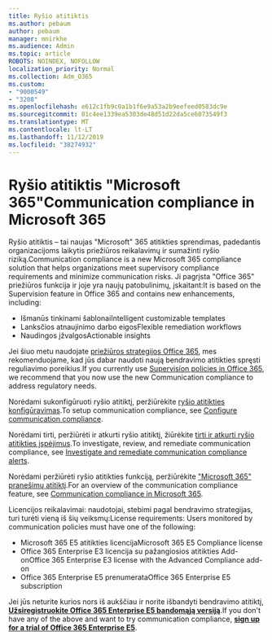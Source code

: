 ```yaml
---
title: Ryšio atitiktis
ms.author: pebaum
author: pebaum
manager: mnirkhe
ms.audience: Admin
ms.topic: article
ROBOTS: NOINDEX, NOFOLLOW
localization_priority: Normal
ms.collection: Adm_O365
ms.custom:
- "9000549"
- "3208"
ms.openlocfilehash: e612c1fb9c0a1b1f6e9a53a2b9eefeed0583dc9e
ms.sourcegitcommit: 01c4ee1339ea5303de48d51d22da5ce6073549f3
ms.translationtype: MT
ms.contentlocale: lt-LT
ms.lasthandoff: 11/12/2019
ms.locfileid: "38274932"
---
```

# <a name="communication-compliance-in-microsoft-365"></a><span data-ttu-id="1170e-102">Ryšio atitiktis "Microsoft 365"</span><span class="sxs-lookup"><span data-stu-id="1170e-102">Communication compliance in Microsoft 365</span></span>

<span data-ttu-id="1170e-103">Ryšio atitiktis – tai naujas "Microsoft" 365 atitikties sprendimas, padedantis organizacijoms laikytis priežiūros reikalavimų ir sumažinti ryšio riziką.</span><span class="sxs-lookup"><span data-stu-id="1170e-103">Communication compliance is a new Microsoft 365 compliance solution that helps organizations meet supervisory compliance requirements and minimize communication risks.</span></span> <span data-ttu-id="1170e-104">Ji pagrįsta "Office 365" priežiūros funkcija ir joje yra naujų patobulinimų, įskaitant:</span><span class="sxs-lookup"><span data-stu-id="1170e-104">It is based on the Supervision feature in Office 365 and contains new enhancements, including:</span></span>

- <span data-ttu-id="1170e-105">Išmanūs tinkinami šablonai</span><span class="sxs-lookup"><span data-stu-id="1170e-105">Intelligent customizable templates</span></span>
- <span data-ttu-id="1170e-106">Lanksčios atnaujinimo darbo eigos</span><span class="sxs-lookup"><span data-stu-id="1170e-106">Flexible remediation workflows</span></span>
- <span data-ttu-id="1170e-107">Naudingos įžvalgos</span><span class="sxs-lookup"><span data-stu-id="1170e-107">Actionable insights</span></span>

<span data-ttu-id="1170e-108">Jei šiuo metu naudojate [priežiūros strategijos Office 365](https://docs.microsoft.com/microsoft-365/compliance/supervision-policies), mes rekomenduojame, kad jūs dabar naudoti naują bendravimo atitikties spręsti reguliavimo poreikius.</span><span class="sxs-lookup"><span data-stu-id="1170e-108">If you currently use [Supervision policies in Office 365](https://docs.microsoft.com/microsoft-365/compliance/supervision-policies), we recommend that you now use the new Communication compliance to address regulatory needs.</span></span>

<span data-ttu-id="1170e-109">Norėdami sukonfigūruoti ryšio atitiktį, peržiūrėkite [ryšio atitikties konfigūravimas](https://docs.microsoft.com/microsoft-365/compliance/communication-compliance-configure).</span><span class="sxs-lookup"><span data-stu-id="1170e-109">To setup communication compliance, see [Configure communication compliance](https://docs.microsoft.com/microsoft-365/compliance/communication-compliance-configure).</span></span>

<span data-ttu-id="1170e-110">Norėdami tirti, peržiūrėti ir atkurti ryšio atitiktį, žiūrėkite [tirti ir atkurti ryšio atitikties įspėjimus](https://docs.microsoft.com/microsoft-365/compliance/communication-compliance-investigate-remediate).</span><span class="sxs-lookup"><span data-stu-id="1170e-110">To investigate, review, and remediate communication compliance, see [Investigate and remediate communication compliance alerts](https://docs.microsoft.com/microsoft-365/compliance/communication-compliance-investigate-remediate).</span></span>

<span data-ttu-id="1170e-111">Norėdami peržiūrėti ryšio atitikties funkciją, peržiūrėkite ["Microsoft 365" pranešimų atitiktį](https://docs.microsoft.com/microsoft-365/compliance/communication-compliance).</span><span class="sxs-lookup"><span data-stu-id="1170e-111">For an overview of the communication compliance feature, see [Communication compliance in Microsoft 365](https://docs.microsoft.com/microsoft-365/compliance/communication-compliance).</span></span>

<span data-ttu-id="1170e-112">Licencijos reikalavimai: naudotojai, stebimi pagal bendravimo strategijas, turi turėti vieną iš šių veiksmų:</span><span class="sxs-lookup"><span data-stu-id="1170e-112">License requirements: Users monitored by communication policies must have one of the following:</span></span>

- <span data-ttu-id="1170e-113">Microsoft 365 E5 atitikties licencija</span><span class="sxs-lookup"><span data-stu-id="1170e-113">Microsoft 365 E5 Compliance license</span></span>
- <span data-ttu-id="1170e-114">Office 365 Enterprise E3 licencija su pažangiosios atitikties Add-on</span><span class="sxs-lookup"><span data-stu-id="1170e-114">Office 365 Enterprise E3 license with the Advanced Compliance add-on</span></span>
- <span data-ttu-id="1170e-115">Office 365 Enterprise E5 prenumerata</span><span class="sxs-lookup"><span data-stu-id="1170e-115">Office 365 Enterprise E5 subscription</span></span>

<span data-ttu-id="1170e-116">Jei jūs neturite kurios nors iš aukščiau ir norite išbandyti bendravimo atitiktį, **[Užsiregistruokite Office 365 Enterprise E5 bandomąją versiją](https://go.microsoft.com/fwlink/p/?LinkID=698279)**.</span><span class="sxs-lookup"><span data-stu-id="1170e-116">If you don't have any of the above and want to try communication compliance, **[sign up for a trial of Office 365 Enterprise E5](https://go.microsoft.com/fwlink/p/?LinkID=698279)**.</span></span>